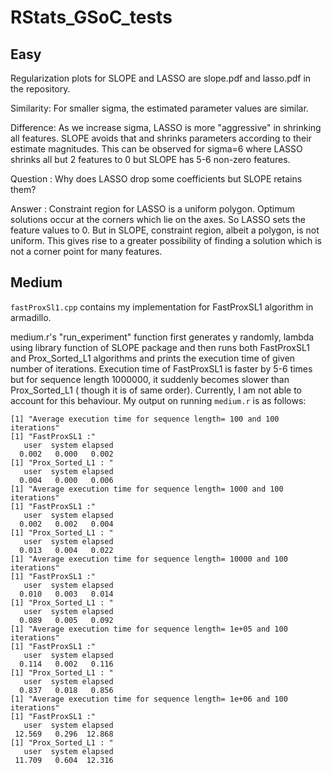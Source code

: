 # RStats_GSoC_tests
## Easy
Regularization plots for SLOPE and LASSO are slope.pdf and lasso.pdf in the repository.

Similarity: For smaller sigma, the estimated parameter values are similar.

Difference: As we increase sigma, LASSO is more "aggressive" in shrinking all features. SLOPE avoids that and shrinks parameters according to their estimate magnitudes. This can be observed for sigma=6 where LASSO shrinks all but 2 features to 0 but SLOPE has 5-6 non-zero features.

Question : Why does LASSO drop some coefficients but SLOPE retains them?

Answer : Constraint region for LASSO is a uniform polygon. Optimum solutions occur at the corners which lie on the axes. So LASSO sets the feature values to 0. But in SLOPE, constraint region, albeit a polygon, is not uniform. This gives rise to a greater possibility of finding a solution which is not a corner point for many features. 
## Medium
```fastProxSl1.cpp``` contains my implementation for FastProxSL1 algorithm in armadillo.

medium.r's "run_experiment" function first generates y randomly, lambda using library function of SLOPE package and then runs both FastProxSL1 and Prox_Sorted_L1 algorithms and prints the execution time of given number of iterations. Execution time of FastProxSL1 is faster by 5-6 times but for sequence length 1000000, it suddenly becomes slower than Prox_Sorted_L1 ( though it is of same order). Currently, I am not able to account for this behaviour. My output on running ```medium.r``` is as follows:
```
[1] "Average execution time for sequence length= 100 and 100 iterations"
[1] "FastProxSL1 :"
   user  system elapsed 
  0.002   0.000   0.002 
[1] "Prox_Sorted_L1 : "
   user  system elapsed 
  0.004   0.000   0.006 
[1] "Average execution time for sequence length= 1000 and 100 iterations"
[1] "FastProxSL1 :"
   user  system elapsed 
  0.002   0.002   0.004 
[1] "Prox_Sorted_L1 : "
   user  system elapsed 
  0.013   0.004   0.022 
[1] "Average execution time for sequence length= 10000 and 100 iterations"
[1] "FastProxSL1 :"
   user  system elapsed 
  0.010   0.003   0.014 
[1] "Prox_Sorted_L1 : "
   user  system elapsed 
  0.089   0.005   0.092 
[1] "Average execution time for sequence length= 1e+05 and 100 iterations"
[1] "FastProxSL1 :"
   user  system elapsed 
  0.114   0.002   0.116 
[1] "Prox_Sorted_L1 : "
   user  system elapsed 
  0.837   0.018   0.856 
[1] "Average execution time for sequence length= 1e+06 and 100 iterations"
[1] "FastProxSL1 :"
   user  system elapsed 
 12.569   0.296  12.868 
[1] "Prox_Sorted_L1 : "
   user  system elapsed 
 11.709   0.604  12.316 
```
